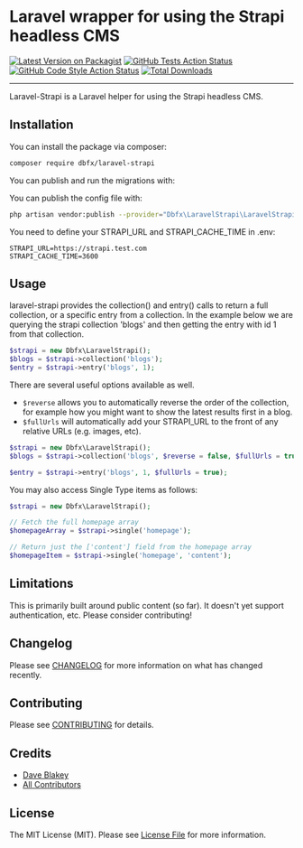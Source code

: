 # Laravel wrapper for using the Strapi headless CMS

[![Latest Version on Packagist](https://img.shields.io/packagist/v/dbfx/laravel-strapi.svg?style=flat-square)](https://packagist.org/packages/dbfx/laravel-strapi)
[![GitHub Tests Action Status](https://img.shields.io/github/workflow/status/dbfx/laravel-strapi/run-tests?label=tests)](https://github.com/dbfx/laravel-strapi/actions?query=workflow%3Arun-tests+branch%3Amaster)
[![GitHub Code Style Action Status](https://img.shields.io/github/workflow/status/dbfx/laravel-strapi/Check%20&%20fix%20styling?label=code%20style)](https://github.com/dbfx/laravel-strapi/actions?query=workflow%3A"Check+%26+fix+styling"+branch%3Amaster)
[![Total Downloads](https://img.shields.io/packagist/dt/dbfx/laravel-strapi.svg?style=flat-square)](https://packagist.org/packages/dbfx/laravel-strapi)

---

Laravel-Strapi is a Laravel helper for using the Strapi headless CMS. 

## Installation

You can install the package via composer:

```bash
composer require dbfx/laravel-strapi
```

You can publish and run the migrations with:

You can publish the config file with:
```bash
php artisan vendor:publish --provider="Dbfx\LaravelStrapi\LaravelStrapiServiceProvider" --tag="strapi-config"
```

You need to define your STRAPI_URL and STRAPI_CACHE_TIME in .env: 

```
STRAPI_URL=https://strapi.test.com
STRAPI_CACHE_TIME=3600
```

## Usage

laravel-strapi provides the collection() and entry() calls to return a full collection, or a specific entry from a collection. In the 
example below we are querying the strapi collection 'blogs' and then getting the entry with id 1 from that collection.
```php
$strapi = new Dbfx\LaravelStrapi();
$blogs = $strapi->collection('blogs');
$entry = $strapi->entry('blogs', 1);
```

There are several useful options available as well. 

- ```$reverse``` allows you to automatically reverse the order of the collection, for example how you might want to show the latest results first in a blog.
- ```$fullUrls``` will automatically add your STRAPI_URL to the front of any relative URLs (e.g. images, etc).

```php
$strapi = new Dbfx\LaravelStrapi();
$blogs = $strapi->collection('blogs', $reverse = false, $fullUrls = true);

$entry = $strapi->entry('blogs', 1, $fullUrls = true);
```

You may also access Single Type items as follows: 

```php
$strapi = new Dbfx\LaravelStrapi();

// Fetch the full homepage array
$homepageArray = $strapi->single('homepage');

// Return just the ['content'] field from the homepage array
$homepageItem = $strapi->single('homepage', 'content');
```

## Limitations

This is primarily built around public content (so far). It doesn't yet support authentication, etc. Please consider contributing!

## Changelog

Please see [CHANGELOG](CHANGELOG.md) for more information on what has changed recently.

## Contributing

Please see [CONTRIBUTING](.github/CONTRIBUTING.md) for details.

## Credits

- [Dave Blakey](https://github.com/dbfx)
- [All Contributors](../../contributors)

## License

The MIT License (MIT). Please see [License File](LICENSE.md) for more information.
